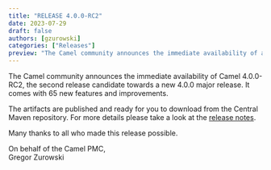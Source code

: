 ```yaml
---
title: "RELEASE 4.0.0-RC2"
date: 2023-07-29
draft: false
authors: [gzurowski]
categories: ["Releases"]
preview: "The Camel community announces the immediate availability of a new release candidate Camel 4.0.0-RC2"
---
```


The Camel community announces the immediate availability of Camel 4.0.0-RC2, the second release candidate towards a new 4.0.0 major release. It comes with 65 new features and improvements.

The artifacts are published and ready for you to download from the Central Maven repository. For more details please take a look at the [release notes](/releases/release-4.0.0-RC2/).

Many thanks to all who made this release possible.

On behalf of the Camel PMC,  
Gregor Zurowski
